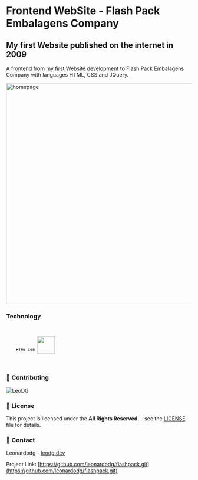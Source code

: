 # Frontend WebSite - Flash Pack Embalagens Company

## My first Website published on the internet in 2009

A frontend from my first Website development to Flash Pack Embalagens Company with languages HTML, CSS and JQuery.

<img width="800" height="600" alt="homepage" src="https://github.com/leonardodg/flashpack/blob/main/images/flashpack.gif?raw=true">


### Technology 

<div style="display: inline-block; margin: 2em;" >  
    <svg xmlns="http://www.w3.org/2000/svg" height="24px" viewBox="0 -960 960 960" width="24px" fill="#000000"><path d="M0-360v-240h60v80h80v-80h60v240h-60v-100H60v100H0Zm310 0v-180h-70v-60h200v60h-70v180h-60Zm170 0v-200q0-17 11.5-28.5T520-600h180q17 0 28.5 11.5T740-560v200h-60v-180h-40v140h-60v-140h-40v180h-60Zm320 0v-240h60v180h100v60H800Z"/></svg>
    <svg xmlns="http://www.w3.org/2000/svg" height="24px" viewBox="0 -960 960 960" width="24px" fill="#000000"><path d="M420-360q-17 0-28.5-11.5T380-400v-40h60v20h80v-40H420q-17 0-28.5-11.5T380-500v-60q0-17 11.5-28.5T420-600h120q17 0 28.5 11.5T580-560v40h-60v-20h-80v40h100q17 0 28.5 11.5T580-460v60q0 17-11.5 28.5T540-360H420Zm260 0q-17 0-28.5-11.5T640-400v-40h60v20h80v-40H680q-17 0-28.5-11.5T640-500v-60q0-17 11.5-28.5T680-600h120q17 0 28.5 11.5T840-560v40h-60v-20h-80v40h100q17 0 28.5 11.5T840-460v60q0 17-11.5 28.5T800-360H680Zm-520 0q-17 0-28.5-11.5T120-400v-160q0-17 11.5-28.5T160-600h120q17 0 28.5 11.5T320-560v40h-60v-20h-80v120h80v-20h60v40q0 17-11.5 28.5T280-360H160Z"/></svg>
    <img height="48px" width="48px" src="https://cdn.jsdelivr.net/gh/devicons/devicon@latest/icons/jquery/jquery-original-wordmark.svg" />
</div>


 ### 🤝 Contributing
 
 <img src="https://avatars.githubusercontent.com/u/1678290?s=400&u=2f875356b82f055057b6e9679c0b66001b9b29f9&v=4" title="LeoDG" >

 ### 📄 License
 This project is licensed under the **All Rights Reserved.** - see the [LICENSE](LICENSE) file for details.
 
 ### 📮 Contact
 
 Leonardodg - [leodg.dev](https://leodg.dev)

 Project Link: [https://github.com/leonardodg/flashpack.git](https://github.com/leonardodg/flashpack.git)
